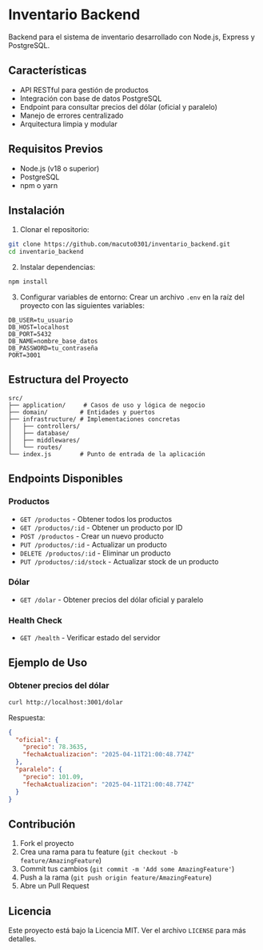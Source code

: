 # Inventario Backend

Backend para el sistema de inventario desarrollado con Node.js, Express y PostgreSQL.

## Características

- API RESTful para gestión de productos
- Integración con base de datos PostgreSQL
- Endpoint para consultar precios del dólar (oficial y paralelo)
- Manejo de errores centralizado
- Arquitectura limpia y modular

## Requisitos Previos

- Node.js (v18 o superior)
- PostgreSQL
- npm o yarn

## Instalación

1. Clonar el repositorio:

```bash
git clone https://github.com/macuto0301/inventario_backend.git
cd inventario_backend
```

2. Instalar dependencias:

```bash
npm install
```

3. Configurar variables de entorno:
   Crear un archivo `.env` en la raíz del proyecto con las siguientes variables:

```
DB_USER=tu_usuario
DB_HOST=localhost
DB_PORT=5432
DB_NAME=nombre_base_datos
DB_PASSWORD=tu_contraseña
PORT=3001
```

## Estructura del Proyecto

```
src/
├── application/     # Casos de uso y lógica de negocio
├── domain/         # Entidades y puertos
├── infrastructure/ # Implementaciones concretas
│   ├── controllers/
│   ├── database/
│   ├── middlewares/
│   └── routes/
└── index.js        # Punto de entrada de la aplicación
```

## Endpoints Disponibles

### Productos

- `GET /productos` - Obtener todos los productos
- `GET /productos/:id` - Obtener un producto por ID
- `POST /productos` - Crear un nuevo producto
- `PUT /productos/:id` - Actualizar un producto
- `DELETE /productos/:id` - Eliminar un producto
- `PUT /productos/:id/stock` - Actualizar stock de un producto

### Dólar

- `GET /dolar` - Obtener precios del dólar oficial y paralelo

### Health Check

- `GET /health` - Verificar estado del servidor

## Ejemplo de Uso

### Obtener precios del dólar

```bash
curl http://localhost:3001/dolar
```

Respuesta:

```json
{
  "oficial": {
    "precio": 78.3635,
    "fechaActualizacion": "2025-04-11T21:00:48.774Z"
  },
  "paralelo": {
    "precio": 101.09,
    "fechaActualizacion": "2025-04-11T21:00:48.774Z"
  }
}
```

## Contribución

1. Fork el proyecto
2. Crea una rama para tu feature (`git checkout -b feature/AmazingFeature`)
3. Commit tus cambios (`git commit -m 'Add some AmazingFeature'`)
4. Push a la rama (`git push origin feature/AmazingFeature`)
5. Abre un Pull Request

## Licencia

Este proyecto está bajo la Licencia MIT. Ver el archivo `LICENSE` para más detalles.
